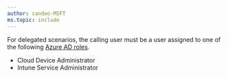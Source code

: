 ```yaml
---
author: sandeo-MSFT
ms.topic: include
---
```


For delegated scenarios, the calling user must be a user assigned to one of the following [Azure AD roles](/azure/active-directory/roles/permissions-reference?toc=%2Fgraph%2Ftoc.json).

- Cloud Device Administrator
- Intune Service Administrator
